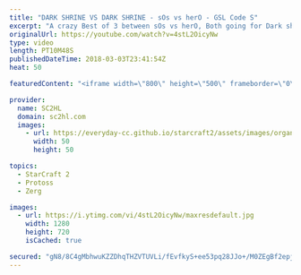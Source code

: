 ```yaml
---
title: "DARK SHRINE VS DARK SHRINE - sOs vs herO - GSL Code S"
excerpt: "A crazy Best of 3 between sOs vs herO, Both going for Dark shrine rushes in the first game! Some great Cheddar cheese from both players  ► http://bit.ly/SC2HLsubscribe - SUBSCRIBE to SC2HL!    Thank you for watching our videos! Subscribe for more StarCraft 2: Legacy of the void highlights. We also upload"
originalUrl: https://youtube.com/watch?v=4stL2OicyNw
type: video
length: PT10M48S
publishedDateTime: 2018-03-03T23:41:54Z
heat: 50

featuredContent: "<iframe width=\"800\" height=\"500\" frameborder=\"0\" src=\"https://www.youtube.com/embed/4stL2OicyNw\" allow=\"accelerometer; autoplay; encrypted-media; gyroscope; picture-in-picture\" allowfullscreen></iframe>"

provider:
  name: SC2HL
  domain: sc2hl.com
  images:
    - url: https://everyday-cc.github.io/starcraft2/assets/images/organizations/sc2hl.com-50x50.jpg
      width: 50
      height: 50

topics:
  - StarCraft 2
  - Protoss
  - Zerg

images:
  - url: https://i.ytimg.com/vi/4stL2OicyNw/maxresdefault.jpg
    width: 1280
    height: 720
    isCached: true

secured: "gN8/8C4gMbhwuKZZDhqTHZVTUVLi/fEvfkyS+ee53pq28JJo+/M0ZEgBf2epjXiD4N97k6vM/39D515oiKIvU6lwOowrP9dT/WY5aJFIFed36cZFV03kttrqJOpZ4qJ+piEqUfBuwcbyF1Id7N3dwydTuLxIWCFM4XJ4GOKVimD/IE+Bky++1ZY1RGul1lx3dtHTLeIRFG9TgpzdXVgOdsvPxshWsgUFzHA14nPEXC7e7Y80+TkttqvPV5cR3JU2qDFcAV740Q89mvTDl4o037RkqRT7F6c7ZPLSXOPoIEctnNz+UKvguIVAiLiHVgqwqtQtGQYmwWm/zIAedtORbODSWzWKA7Qva5f+eqyCTk7y/WxAnKc6x2YAkOSHekPEeNWY5cW+sbXuLeS8c27rF+aBigmctfJJpygWVbWgqpQ=;RT8gcs6LsSkGZTaAfLxcAw=="
---
```


